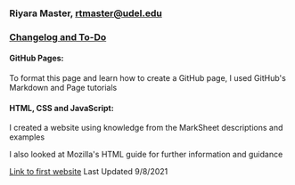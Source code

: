 ### Riyara Master, rtmaster@udel.edu 
### [Changelog and To-Do](/changelog.md)



#### GitHub Pages:
To format this page and learn how to create a GitHub page, I used GitHub's Markdown and Page tutorials

#### HTML, CSS and JavaScript:
I created a website using knowledge from the MarkSheet descriptions and examples

I also looked at Mozilla's HTML guide for further information and guidance

[Link to first website](/websites/Spectacled.html) Last Updated 9/8/2021
